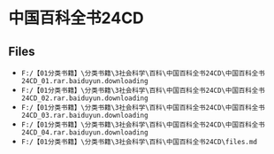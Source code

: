 # 中国百科全书24CD

## Files

- `F:/【01分类书籍】\分类书籍\3社会科学\百科\中国百科全书24CD\中国百科全书24CD_01.rar.baiduyun.downloading`
- `F:/【01分类书籍】\分类书籍\3社会科学\百科\中国百科全书24CD\中国百科全书24CD_02.rar.baiduyun.downloading`
- `F:/【01分类书籍】\分类书籍\3社会科学\百科\中国百科全书24CD\中国百科全书24CD_03.rar.baiduyun.downloading`
- `F:/【01分类书籍】\分类书籍\3社会科学\百科\中国百科全书24CD\中国百科全书24CD_04.rar.baiduyun.downloading`
- `F:/【01分类书籍】\分类书籍\3社会科学\百科\中国百科全书24CD\files.md`
